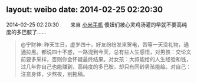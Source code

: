layout: weibo
date: 2014-02-25 02:20:30
---
2014-02-25 02:20:30  &nbsp;&nbsp;&nbsp;&nbsp;&nbsp;&nbsp; 来自 <a href="http://app.weibo.com/t/feed/22zMnn" rel="nofollow">小米手机</a>
傻妞们被心灵鸡汤灌的早就不要高纯度的多巴胺了……
>  @宁财神: 昨天生日，虚岁四十，好友纷纷发来贺电，苦等一天没礼物，通通拉黑。都说四十不惑，一路混到今天，总有些人生感悟，对男孩：交论文前要多采样，否则你会怀疑最终结果。对女孩：大叔能给的人生经验和钱，过几年你自己也能赚到，高纯度的多巴胺，却只有同龄男孩能给。对自己：注意身体，少熬夜，别拖稿。 ​​​
